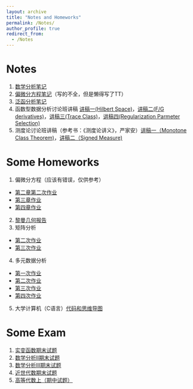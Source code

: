 ```yaml
---
layout: archive
title: "Notes and Homeworks"
permalink: /Notes/
author_profile: true
redirect_from:
  - /Notes
---
```


Notes
======
1. [数学分析笔记](../files/数学分析笔记.pdf)
2. [偏微分方程笔记](../files/PDE笔记.pdf)（写的不全，但是懒得写了TT）
3. [泛函分析笔记](../files/泛函分析笔记.pdf)
4. 函数型数据分析讨论班讲稿 [讲稿一(Hilbert Space)](../files/泛函分析讨论班第一次.pdf)，[讲稿二(F/G derivatives)](../files/泛函分析讨论班第二次.pdf)，[讲稿三(Trace Class)](../files/泛函分析讨论班第三次.pdf)，[讲稿四(Regularization Parmeter Selection)](../files/泛函分析讨论班第四次.pdf)
5. 测度论讨论班讲稿（参考书：《测度论讲义》，严家安）[讲稿一（Monotone Class Theorem)](../files/测度论单调类.pdf)，[讲稿二（Signed Measure)](../files/测度论讨论班讲稿.pdf)

Some Homeworks
======
1. 偏微分方程（应该有错误，仅供参考）
  * [第二章第二次作业](../files/PDE第二章第二次作业.pdf)
  * [第三章作业](../files/PDE第三章作业.pdf)
  * [第四章作业](../files/PDE第四章作业.pdf)
2. [黎曼几何报告](../files/黎曼几何报告.pdf)
3. 矩阵分析
  * [第二次作业](../files/矩阵分析第二次作业.pdf)
  * [第三次作业](../files/矩阵分析第三次作业.pdf)
4. 多元数据分析
  * [第一次作业](../files/多元数据分析第一次作业.pdf)
  * [第二次作业](../files/多元数据分析第二次作业.pdf)
  * [第三次作业](../files/多元数据分析第三次作业.pdf)
  * [第四次作业](../files/多元数据分析第四次作业.pdf)
5. 大学计算机（C语言）[代码和思维导图](../files/大学计算机Code+思维导图.zip)

Some Exam
======
1. [实变函数期末试题](https://zhuanlan.zhihu.com/p/636013901)
2. [数学分析II期末试题](https://zhuanlan.zhihu.com/p/623727414)
3. [数学分析III期末试题](https://zhuanlan.zhihu.com/p/622818555)
4. [近世代数期末试题](https://zhuanlan.zhihu.com/p/609422080)
5. [高等代数上（期中试题）](../files/高代.pdf)

